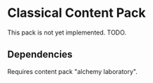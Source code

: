 # Classical Content Pack

This pack is not yet implemented. TODO.

## Dependencies

Requires content pack "alchemy laboratory".

